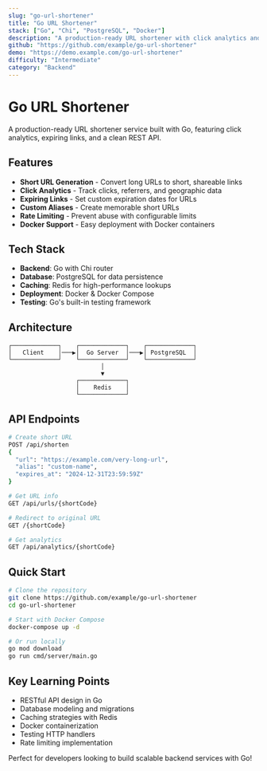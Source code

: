 ```yaml
---
slug: "go-url-shortener"
title: "Go URL Shortener"
stack: ["Go", "Chi", "PostgreSQL", "Docker"]
description: "A production-ready URL shortener with click analytics and expiring links."
github: "https://github.com/example/go-url-shortener"
demo: "https://demo.example.com/go-url-shortener"
difficulty: "Intermediate"
category: "Backend"
---
```


# Go URL Shortener

A production-ready URL shortener service built with Go, featuring click analytics, expiring links, and a clean REST API.

## Features

- **Short URL Generation** - Convert long URLs to short, shareable links
- **Click Analytics** - Track clicks, referrers, and geographic data
- **Expiring Links** - Set custom expiration dates for URLs
- **Custom Aliases** - Create memorable short URLs
- **Rate Limiting** - Prevent abuse with configurable limits
- **Docker Support** - Easy deployment with Docker containers

## Tech Stack

- **Backend**: Go with Chi router
- **Database**: PostgreSQL for data persistence
- **Caching**: Redis for high-performance lookups
- **Deployment**: Docker & Docker Compose
- **Testing**: Go's built-in testing framework

## Architecture

```
┌─────────────┐    ┌─────────────┐    ┌─────────────┐
│   Client    │───▶│  Go Server  │───▶│ PostgreSQL  │
└─────────────┘    └─────────────┘    └─────────────┘
                          │
                          ▼
                   ┌─────────────┐
                   │    Redis    │
                   └─────────────┘
```

## API Endpoints

```bash
# Create short URL
POST /api/shorten
{
  "url": "https://example.com/very-long-url",
  "alias": "custom-name",
  "expires_at": "2024-12-31T23:59:59Z"
}

# Get URL info
GET /api/urls/{shortCode}

# Redirect to original URL
GET /{shortCode}

# Get analytics
GET /api/analytics/{shortCode}
```

## Quick Start

```bash
# Clone the repository
git clone https://github.com/example/go-url-shortener
cd go-url-shortener

# Start with Docker Compose
docker-compose up -d

# Or run locally
go mod download
go run cmd/server/main.go
```

## Key Learning Points

- RESTful API design in Go
- Database modeling and migrations
- Caching strategies with Redis
- Docker containerization
- Testing HTTP handlers
- Rate limiting implementation

Perfect for developers looking to build scalable backend services with Go!
